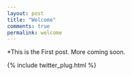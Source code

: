 ```yaml
---
layout: post
title: "Welcome"
comments: true
permalink: welcome
---
```


*This is the First post. More coming soon.

{% include twitter_plug.html %}
